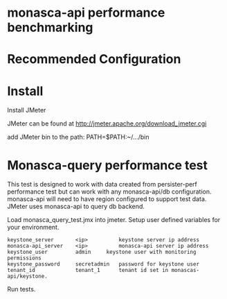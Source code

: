 
monasca-api performance benchmarking
=============

Recommended Configuration
=============

Install
=======

Install JMeter

JMeter can be found at http://jmeter.apache.org/download_jmeter.cgi

add JMeter bin to the path: PATH=$PATH:~/.../bin

Monasca-query performance test
==============================

This test is designed to work with data created from persister-perf performance test but
can work with any monasca-api/db configuration.
monasca-api will need to have region configured to support test data.
JMeter uses monasca-api to query db backend.

Load monasca_query_test.jmx into jmeter.
Setup user defined variables for your environment.

    keystone_server       <ip>          keystone server ip address
    monasca-api_server    <ip>          monasca-api server ip address
    keystone_user         admin	    keystone user with monitoring permissions
    keystone_password     secretadmin   password for keystone user
    tenant_id             tenant_1	    tenant id set in monascas-api/keystone.

Run tests.
